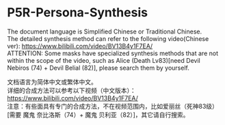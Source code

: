 # P5R-Persona-Synthesis
The document language is Simplified Chinese or Traditional Chinese.  
The detailed synthesis method can refer to the following video(Chinese ver): https://www.bilibili.com/video/BV13B4y1F7EA/  
ATTENTION: Some masks have specialized synthesis methods that are not within the scope of the video, such as Alice (Death Lv83)[need Devil Nebiros (74) + Devil Belial (82)], please search them by yourself.  

  
文档语言为简体中文或繁体中文。  
详细的合成方法可以参考以下视频（中文版本）：https://www.bilibili.com/video/BV13B4y1F7EA/  
注意：有些面具有专门的合成方法，不在视频范围内，比如爱丽丝（死神83级）[需要 魔鬼 奈比洛斯（74）+ 魔鬼 贝利亚（82）]，其它请自行搜索。

